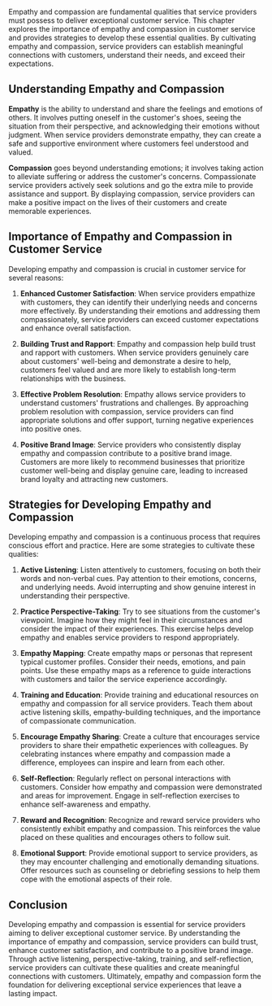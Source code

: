 
Empathy and compassion are fundamental qualities that service providers must possess to deliver exceptional customer service. This chapter explores the importance of empathy and compassion in customer service and provides strategies to develop these essential qualities. By cultivating empathy and compassion, service providers can establish meaningful connections with customers, understand their needs, and exceed their expectations.

Understanding Empathy and Compassion
------------------------------------

**Empathy** is the ability to understand and share the feelings and emotions of others. It involves putting oneself in the customer's shoes, seeing the situation from their perspective, and acknowledging their emotions without judgment. When service providers demonstrate empathy, they can create a safe and supportive environment where customers feel understood and valued.

**Compassion** goes beyond understanding emotions; it involves taking action to alleviate suffering or address the customer's concerns. Compassionate service providers actively seek solutions and go the extra mile to provide assistance and support. By displaying compassion, service providers can make a positive impact on the lives of their customers and create memorable experiences.

Importance of Empathy and Compassion in Customer Service
--------------------------------------------------------

Developing empathy and compassion is crucial in customer service for several reasons:

1. **Enhanced Customer Satisfaction**: When service providers empathize with customers, they can identify their underlying needs and concerns more effectively. By understanding their emotions and addressing them compassionately, service providers can exceed customer expectations and enhance overall satisfaction.

2. **Building Trust and Rapport**: Empathy and compassion help build trust and rapport with customers. When service providers genuinely care about customers' well-being and demonstrate a desire to help, customers feel valued and are more likely to establish long-term relationships with the business.

3. **Effective Problem Resolution**: Empathy allows service providers to understand customers' frustrations and challenges. By approaching problem resolution with compassion, service providers can find appropriate solutions and offer support, turning negative experiences into positive ones.

4. **Positive Brand Image**: Service providers who consistently display empathy and compassion contribute to a positive brand image. Customers are more likely to recommend businesses that prioritize customer well-being and display genuine care, leading to increased brand loyalty and attracting new customers.

Strategies for Developing Empathy and Compassion
------------------------------------------------

Developing empathy and compassion is a continuous process that requires conscious effort and practice. Here are some strategies to cultivate these qualities:

1. **Active Listening**: Listen attentively to customers, focusing on both their words and non-verbal cues. Pay attention to their emotions, concerns, and underlying needs. Avoid interrupting and show genuine interest in understanding their perspective.

2. **Practice Perspective-Taking**: Try to see situations from the customer's viewpoint. Imagine how they might feel in their circumstances and consider the impact of their experiences. This exercise helps develop empathy and enables service providers to respond appropriately.

3. **Empathy Mapping**: Create empathy maps or personas that represent typical customer profiles. Consider their needs, emotions, and pain points. Use these empathy maps as a reference to guide interactions with customers and tailor the service experience accordingly.

4. **Training and Education**: Provide training and educational resources on empathy and compassion for all service providers. Teach them about active listening skills, empathy-building techniques, and the importance of compassionate communication.

5. **Encourage Empathy Sharing**: Create a culture that encourages service providers to share their empathetic experiences with colleagues. By celebrating instances where empathy and compassion made a difference, employees can inspire and learn from each other.

6. **Self-Reflection**: Regularly reflect on personal interactions with customers. Consider how empathy and compassion were demonstrated and areas for improvement. Engage in self-reflection exercises to enhance self-awareness and empathy.

7. **Reward and Recognition**: Recognize and reward service providers who consistently exhibit empathy and compassion. This reinforces the value placed on these qualities and encourages others to follow suit.

8. **Emotional Support**: Provide emotional support to service providers, as they may encounter challenging and emotionally demanding situations. Offer resources such as counseling or debriefing sessions to help them cope with the emotional aspects of their role.

Conclusion
----------

Developing empathy and compassion is essential for service providers aiming to deliver exceptional customer service. By understanding the importance of empathy and compassion, service providers can build trust, enhance customer satisfaction, and contribute to a positive brand image. Through active listening, perspective-taking, training, and self-reflection, service providers can cultivate these qualities and create meaningful connections with customers. Ultimately, empathy and compassion form the foundation for delivering exceptional service experiences that leave a lasting impact.
